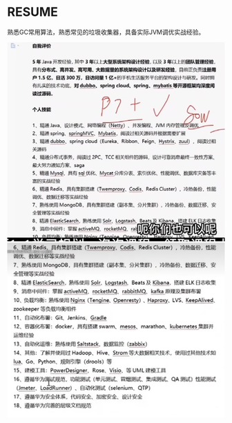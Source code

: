 # RESUME


 熟悉GC常用算法，熟悉常见的垃圾收集器，具备实际JVM调优实战经验。
 

<img src="./static/resume_p7.png"/>
<img src="./static/resume_p7_2.png"/>

